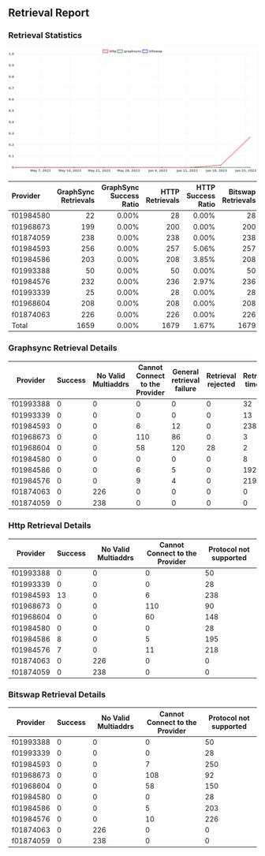 ## Retrieval Report
### Retrieval Statistics
<img src="https://raw.githubusercontent.com/data-preservation-programs/filplus-checker-assets/main/filecoin-project/filecoin-plus-large-datasets/issues/1725/1688117047895.png"/>

| Provider  | GraphSync Retrievals | GraphSync Success Ratio | HTTP Retrievals | HTTP Success Ratio | Bitswap Retrievals | Bitswap Success Ratio |
| :-------- | -------------------: | ----------------------: | --------------: | -----------------: | -----------------: | --------------------: |
| f01984580 |                   22 |                   0.00% |              28 |              0.00% |                 28 |                 0.00% |
| f01968673 |                  199 |                   0.00% |             200 |              0.00% |                200 |                 0.00% |
| f01874059 |                  238 |                   0.00% |             238 |              0.00% |                238 |                 0.00% |
| f01984593 |                  256 |                   0.00% |             257 |              5.06% |                257 |                 0.00% |
| f01984586 |                  203 |                   0.00% |             208 |              3.85% |                208 |                 0.00% |
| f01993388 |                   50 |                   0.00% |              50 |              0.00% |                 50 |                 0.00% |
| f01984576 |                  232 |                   0.00% |             236 |              2.97% |                236 |                 0.00% |
| f01993339 |                   25 |                   0.00% |              28 |              0.00% |                 28 |                 0.00% |
| f01968604 |                  208 |                   0.00% |             208 |              0.00% |                208 |                 0.00% |
| f01874063 |                  226 |                   0.00% |             226 |              0.00% |                226 |                 0.00% |
| Total     |                 1659 |                   0.00% |            1679 |              1.67% |               1679 |                 0.00% |

### Graphsync Retrieval Details
| Provider  | Success | No Valid Multiaddrs | Cannot Connect to the Provider | General retrieval failure | Retrieval rejected | Retrieval timeout | Unconfirmed block transfer |
| --------- | ------- | ------------------- | ------------------------------ | ------------------------- | ------------------ | ----------------- | -------------------------- |
| f01993388 | 0       | 0                   | 0                              | 0                         | 0                  | 32                | 18                         |
| f01993339 | 0       | 0                   | 0                              | 0                         | 0                  | 13                | 12                         |
| f01984593 | 0       | 0                   | 6                              | 12                        | 0                  | 238               | 0                          |
| f01968673 | 0       | 0                   | 110                            | 86                        | 0                  | 3                 | 0                          |
| f01968604 | 0       | 0                   | 58                             | 120                       | 28                 | 2                 | 0                          |
| f01984580 | 0       | 0                   | 0                              | 0                         | 0                  | 8                 | 14                         |
| f01984586 | 0       | 0                   | 6                              | 5                         | 0                  | 192               | 0                          |
| f01984576 | 0       | 0                   | 9                              | 4                         | 0                  | 219               | 0                          |
| f01874063 | 0       | 226                 | 0                              | 0                         | 0                  | 0                 | 0                          |
| f01874059 | 0       | 238                 | 0                              | 0                         | 0                  | 0                 | 0                          |

### Http Retrieval Details
| Provider  | Success | No Valid Multiaddrs | Cannot Connect to the Provider | Protocol not supported |
| --------- | ------- | ------------------- | ------------------------------ | ---------------------- |
| f01993388 | 0       | 0                   | 0                              | 50                     |
| f01993339 | 0       | 0                   | 0                              | 28                     |
| f01984593 | 13      | 0                   | 6                              | 238                    |
| f01968673 | 0       | 0                   | 110                            | 90                     |
| f01968604 | 0       | 0                   | 60                             | 148                    |
| f01984580 | 0       | 0                   | 0                              | 28                     |
| f01984586 | 8       | 0                   | 5                              | 195                    |
| f01984576 | 7       | 0                   | 11                             | 218                    |
| f01874063 | 0       | 226                 | 0                              | 0                      |
| f01874059 | 0       | 238                 | 0                              | 0                      |

### Bitswap Retrieval Details
| Provider  | Success | No Valid Multiaddrs | Cannot Connect to the Provider | Protocol not supported |
| --------- | ------- | ------------------- | ------------------------------ | ---------------------- |
| f01993388 | 0       | 0                   | 0                              | 50                     |
| f01993339 | 0       | 0                   | 0                              | 28                     |
| f01984593 | 0       | 0                   | 7                              | 250                    |
| f01968673 | 0       | 0                   | 108                            | 92                     |
| f01968604 | 0       | 0                   | 58                             | 150                    |
| f01984580 | 0       | 0                   | 0                              | 28                     |
| f01984586 | 0       | 0                   | 5                              | 203                    |
| f01984576 | 0       | 0                   | 10                             | 226                    |
| f01874063 | 0       | 226                 | 0                              | 0                      |
| f01874059 | 0       | 238                 | 0                              | 0                      |
